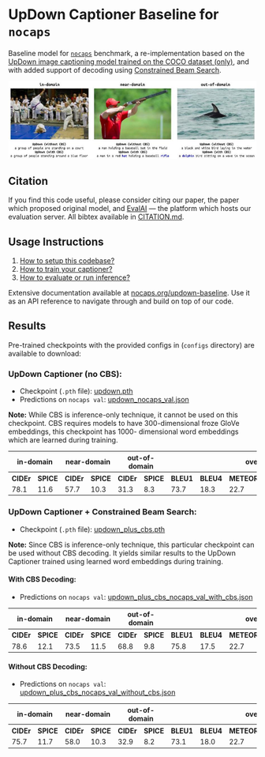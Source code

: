 UpDown Captioner Baseline for `nocaps`
=====================================

Baseline model for [`nocaps`][1] benchmark, a re-implementation based on the
[UpDown image captioning model trained on the COCO dataset (only)](https://github.com/peteanderson80/up-down-captioner),
and with added support of decoding using [Constrained Beam Search][8].

![predictions generated by updown model](docs/_static/qualitative_examples.jpg)

Citation
--------

If you find this code useful, please consider citing our paper, the paper which proposed original model, and [EvalAI](https://evalai.cloudcv.org) — the platform which hosts our evaluation server. All bibtex available in [CITATION.md](CITATION.md).

Usage Instructions
------------------

1. [How to setup this codebase?][2]
2. [How to train your captioner?][3]
3. [How to evaluate or run inference?][4]

Extensive documentation available at [nocaps.org/updown-baseline](https://nocaps.org/updown-baseline).
Use it as an API reference to navigate through and build on top of our code.


Results
-------

Pre-trained checkpoints with the provided configs in (`configs` directory) are available to download:

### UpDown Captioner (no CBS):

- Checkpoint (`.pth` file): [updown.pth](https://www.dropbox.com/s/0ueshhdysc8oqyq/updown.pth)
- Predictions on `nocaps val`: [updown_nocaps_val.json](https://www.dropbox.com/s/caewx67vbd5qe9c/updown_nocaps_val.json)

**Note:** While CBS is inference-only technique, it cannot be used on this checkpoint. CBS
requires models to have 300-dimensional froze GloVe embeddings, this checkpoint has 1000-
dimensional word embeddings which are learned during training.

<table>
  <tr>
    <th colspan="2">in-domain</th>
    <th colspan="2">near-domain</th>
    <th colspan="2">out-of-domain</th>
    <th colspan="6">overall</th>
  </tr>
  <tr>
    <th>CIDEr</th><th>SPICE</th>
    <th>CIDEr</th><th>SPICE</th>
    <th>CIDEr</th><th>SPICE</th>
    <th>BLEU1</th><th>BLEU4</th><th>METEOR</th><th>ROUGE</th><th>CIDEr</th><th>SPICE</th>
  </tr>
  <tr>
    <td>78.1</td><td>11.6</td>
    <td>57.7</td><td>10.3</td>
    <td>31.3</td><td>8.3</td>
    <td>73.7</td><td>18.3</td><td>22.7</td><td>50.4</td><td>55.3</td><td>10.1</td>
  </tr>
</table>


### UpDown Captioner + Constrained Beam Search:

- Checkpoint (`.pth` file): [updown_plus_cbs.pth](https://www.dropbox.com/s/dajlwdn22betk4a/updown_plus_cbs.pth)

**Note:** Since CBS is inference-only technique, this particular checkpoint can be used
without CBS decoding. It yields similar results to the UpDown Captioner trained using
learned word embeddings during training.

#### With CBS Decoding:

- Predictions on `nocaps val`: [updown_plus_cbs_nocaps_val_with_cbs.json](https://www.dropbox.com/s/gwehyfaijfpi5tj/updown_plus_cbs_nocaps_val_with_cbs.json)

<table>
  <tr>
    <th colspan="2">in-domain</th>
    <th colspan="2">near-domain</th>
    <th colspan="2">out-of-domain</th>
    <th colspan="6">overall</th>
  </tr>
  <tr>
    <th>CIDEr</th><th>SPICE</th>
    <th>CIDEr</th><th>SPICE</th>
    <th>CIDEr</th><th>SPICE</th>
    <th>BLEU1</th><th>BLEU4</th><th>METEOR</th><th>ROUGE</th><th>CIDEr</th><th>SPICE</th>
  </tr>
  <tr>
    <td>78.6</td><td>12.1</td>
    <td>73.5</td><td>11.5</td>
    <td>68.8</td><td>9.8</td>
    <td>75.8</td><td>17.5</td><td>22.7</td><td>51.1</td><td>73.3</td><td>11.3</td>
  </tr>
</table>

#### Without CBS Decoding:

- Predictions on `nocaps val`: [updown_plus_cbs_nocaps_val_without_cbs.json](https://www.dropbox.com/s/12kwcciw9t1mldt/updown_plus_cbs_nocaps_val_without_cbs.json)

<table>
  <tr>
    <th colspan="2">in-domain</th>
    <th colspan="2">near-domain</th>
    <th colspan="2">out-of-domain</th>
    <th colspan="6">overall</th>
  </tr>
  <tr>
    <th>CIDEr</th><th>SPICE</th>
    <th>CIDEr</th><th>SPICE</th>
    <th>CIDEr</th><th>SPICE</th>
    <th>BLEU1</th><th>BLEU4</th><th>METEOR</th><th>ROUGE</th><th>CIDEr</th><th>SPICE</th>
  </tr>
  <tr>
    <td>75.7</td><td>11.7</td>
    <td>58.0</td><td>10.3</td>
    <td>32.9</td><td>8.2</td>
    <td>73.1</td><td>18.0</td><td>22.7</td><td>50.2</td><td>55.4</td><td>10.1</td>
  </tr>
</table>


[1]: https://nocaps.org
[2]: https://nocaps.org/updown-baseline/setup_dependencies.html
[3]: https://nocaps.org/updown-baseline/training.html
[4]: https://nocaps.org/updown-baseline/evaluation_inference.html

[5]: https://github.com/nocaps-org/updown-baseline/blob/master/updown/utils/checkpointing.py
[6]: https://github.com/nocaps-org/updown-baseline/blob/master/updown/config.py
[7]: https://arxiv.org/abs/1707.07998
[8]: https://arxiv.org/abs/1612.00576
